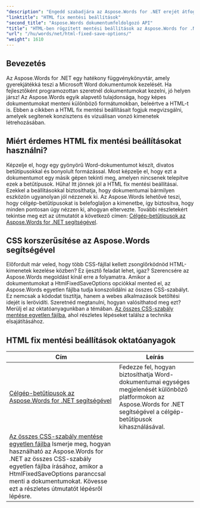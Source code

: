 ```yaml
---
"description": "Engedd szabadjára az Aspose.Words for .NET erejét átfogó HTML fix mentési beállítások oktatóanyagainkkal. Tanuld meg, hogyan egyszerűsítheted a dokumentumkezelési munkafolyamatodat."
"linktitle": "HTML fix mentési beállítások"
"second_title": "Aspose.Words dokumentumfeldolgozó API"
"title": "HTML-ben rögzített mentési beállítások az Aspose.Words for .NET segítségével"
"url": "/hu/words/net/html-fixed-save-options/"
"weight": 1610
---
```


## Bevezetés

Az Aspose.Words for .NET egy hatékony függvénykönyvtár, amely gyerekjátékká teszi a Microsoft Word dokumentumok kezelését. Ha fejlesztőként programozottan szeretnél dokumentumokat kezelni, jó helyen jársz! Az Aspose.Words egyik alapvető tulajdonsága, hogy képes dokumentumokat menteni különböző formátumokban, beleértve a HTML-t is. Ebben a cikkben a HTML fix mentési beállításait fogjuk megvizsgálni, amelyek segítenek konzisztens és vizuálisan vonzó kimenetek létrehozásában.

## Miért érdemes HTML fix mentési beállításokat használni?

Képzelje el, hogy egy gyönyörű Word-dokumentumot készít, divatos betűtípusokkal és bonyolult formázással. Most képzelje el, hogy ezt a dokumentumot egy másik gépen tekinti meg, amelyen nincsenek telepítve ezek a betűtípusok. Hűha! Itt jönnek jól a HTML fix mentési beállításai. Ezekkel a beállításokkal biztosíthatja, hogy dokumentumai bármilyen eszközön ugyanolyan jól nézzenek ki. Az Aspose.Words lehetővé teszi, hogy célgép-betűtípusokat is belefoglaljon a kimenetbe, így biztosítva, hogy minden pontosan úgy nézzen ki, ahogyan eltervezte. További részletekért tekintse meg ezt az útmutatót a következő címen: [Célgép-betűtípusok az Aspose.Words for .NET segítségével](./target-machine-font/).

## CSS korszerűsítése az Aspose.Words segítségével

Előfordult már veled, hogy több CSS-fájllal kellett zsonglőrködnöd HTML-kimenetek kezelése közben? Ez ijesztő feladat lehet, igaz? Szerencsére az Aspose.Words megoldást kínál erre a folyamatra. Amikor a dokumentumokat a HtmlFixedSaveOptions opciókkal mented el, az Aspose.Words egyetlen fájlba tudja konszolidálni az összes CSS-szabályt. Ez nemcsak a kódodat tisztítja, hanem a webes alkalmazások betöltési idejét is lerövidíti. Szeretnéd megtanulni, hogyan valósíthatod meg ezt? Merülj el az oktatóanyagunkban a témában. [Az összes CSS-szabály mentése egyetlen fájlba](./save-all-css-rules-in-single-file/), ahol részletes lépéseket találsz a technika elsajátításához.

 ## HTML fix mentési beállítások oktatóanyagok
| Cím | Leírás |
| --- | --- |
| [Célgép-betűtípusok az Aspose.Words for .NET segítségével](./target-machine-font/) | Fedezze fel, hogyan biztosíthatja Word-dokumentumai egységes megjelenését különböző platformokon az Aspose.Words for .NET segítségével a célgép-betűtípusok kihasználásával. |
| [Az összes CSS-szabály mentése egyetlen fájlba](./save-all-css-rules-in-single-file/) Ismerje meg, hogyan használható az Aspose.Words for .NET az összes CSS-szabály egyetlen fájlba írásához, amikor a HtmlFixedSaveOptions paranccsal menti a dokumentumokat. Kövesse ezt a részletes útmutatót lépésről lépésre. |